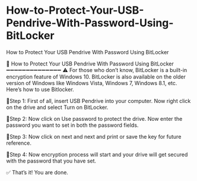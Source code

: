 # How-to-Protect-Your-USB-Pendrive-With-Password-Using-BitLocker
How to Protect Your USB Pendrive With Password Using BitLocker

🛑 How to Protect Your USB Pendrive With Password Using BitLocker
➖➖➖➖➖➖➖➖➖➖➖➖➖➖
⚠️ For those who don’t know, BitLocker is a built-in encryption feature of Windows 10. BitLocker is also available on the older version of Windows like Windows Vista, Windows 7, Windows 8.1, etc. Here’s how to use Bitlocker.

🔹Step 1: First of all, insert USB Pendrive into your computer. Now right click on the drive and select Turn on BitLocker.

🔹Step 2: Now click on Use password to protect the drive. Now enter the password you want to set in both the password fields.

🔹Step 3: Now click on next and next and print or save the key for future reference.

🔹Step 4: Now encryption process will start and your drive will get secured with the password that you have set.

✅ That’s it! You are done.
